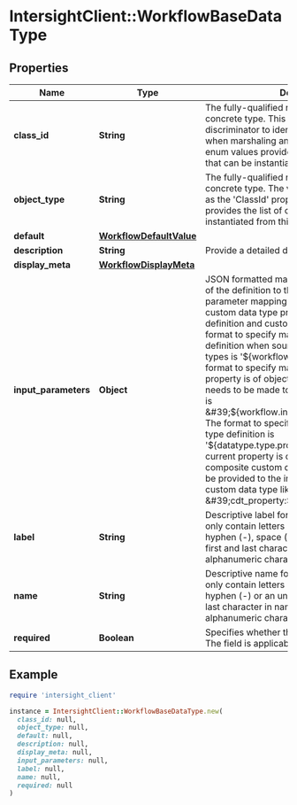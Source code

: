 # IntersightClient::WorkflowBaseDataType

## Properties

| Name | Type | Description | Notes |
| ---- | ---- | ----------- | ----- |
| **class_id** | **String** | The fully-qualified name of the instantiated, concrete type. This property is used as a discriminator to identify the type of the payload when marshaling and unmarshaling data. The enum values provides the list of concrete types that can be instantiated from this abstract type. |  |
| **object_type** | **String** | The fully-qualified name of the instantiated, concrete type. The value should be the same as the &#39;ClassId&#39; property. The enum values provides the list of concrete types that can be instantiated from this abstract type. |  |
| **default** | [**WorkflowDefaultValue**](WorkflowDefaultValue.md) |  | [optional] |
| **description** | **String** | Provide a detailed description of the data type. | [optional] |
| **display_meta** | [**WorkflowDisplayMeta**](WorkflowDisplayMeta.md) |  | [optional] |
| **input_parameters** | **Object** | JSON formatted mapping from other property of the definition to the current property. Input parameter mapping is supported only for custom data type property in workflow definition and custom data type definition. The format to specify mapping ina workflow definition when source property is of scalar types is &#39;${workflow.input.property}&#39;. The format to specify mapping when the source property is of object reference and mapping needs to be made to the property of the object is &#39;${workflow.input.property.subproperty}&#39;. The format to specify mapping in a custom data type definition is &#39;${datatype.type.property}&#39;. When the current property is of non-scalar type like composite custom data type, then mapping can be provided to the individual property of the custom data type like &#39;cdt_property:${workflow.input.property}&#39;. | [optional] |
| **label** | **String** | Descriptive label for the data type. Label can only contain letters (a-z, A-Z), numbers (0-9), hyphen (-), space ( ) or an underscore (_). The first and last character in label must be an alphanumeric character. | [optional] |
| **name** | **String** | Descriptive name for the data type. Name can only contain letters (a-z, A-Z), numbers (0-9), hyphen (-) or an underscore (_). The first and last character in name must be an alphanumeric character. | [optional] |
| **required** | **Boolean** | Specifies whether this parameter is required. The field is applicable for task and workflow. | [optional] |

## Example

```ruby
require 'intersight_client'

instance = IntersightClient::WorkflowBaseDataType.new(
  class_id: null,
  object_type: null,
  default: null,
  description: null,
  display_meta: null,
  input_parameters: null,
  label: null,
  name: null,
  required: null
)
```


